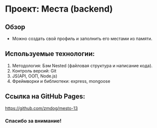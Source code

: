 # Проект: Места (backend)

## Обзор
* Можно создать свой профиль и заполнить его местами из памяти.

## Используемые технологии:
1. Методология: Бэм Nested (файловая структура и написание кода).
2. Контроль версий: Git
3. JS(API, ООП, Node.js)
4. Фреймворки и библиотеки: express, mongoose

## Ссылка на GitHub Pages:
https://github.com/zmdog/mesto-13

### Спасибо за внимание!
